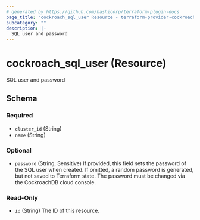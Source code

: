 ```yaml
---
# generated by https://github.com/hashicorp/terraform-plugin-docs
page_title: "cockroach_sql_user Resource - terraform-provider-cockroach"
subcategory: ""
description: |-
  SQL user and password
---
```


# cockroach_sql_user (Resource)

SQL user and password



<!-- schema generated by tfplugindocs -->
## Schema

### Required

- `cluster_id` (String)
- `name` (String)

### Optional

- `password` (String, Sensitive) If provided, this field sets the password of the SQL user when created. If omitted, a random password is generated, but not saved to Terraform state. The password must be changed via the CockroachDB cloud console.

### Read-Only

- `id` (String) The ID of this resource.


